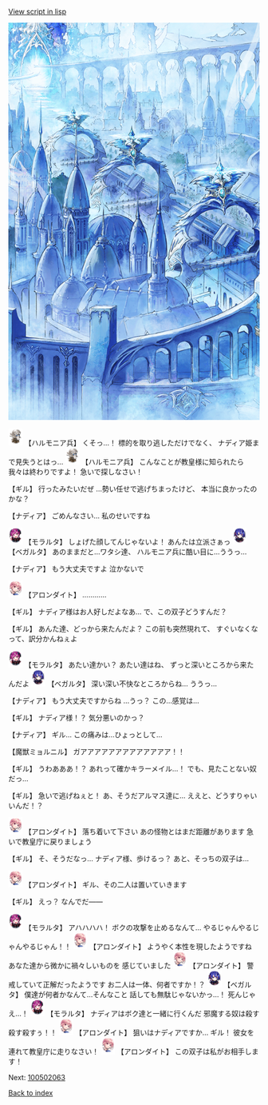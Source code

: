 [View script in lisp](../scripts/100502061.txt)

![400_angel_town_daytime.png](../images/backgrounds/400_angel_town_daytime.png)

<img src="../images/units/3810001.png" alt="3810001.png" height="34"/>
【ハルモニア兵】
くそっ…！
標的を取り逃しただけでなく、
ナディア姫まで見失うとはっ…

<img src="../images/units/3810001.png" alt="3810001.png" height="34"/>
【ハルモニア兵】
こんなことが教皇様に知られたら
我々は終わりですよ！
急いで探しなさい！

【ギル】
行ったみたいだぜ
…勢い任せで逃げちまったけど、
本当に良かったのかな？

【ナディア】
ごめんなさい…
私のせいですね

<img src="../images/units/3104011.png" alt="3104011.png" height="34"/>
【モラルタ】
しょげた顔してんじゃないよ！
あんたは立派さぁっ

<img src="../images/units/3104111.png" alt="3104111.png" height="34"/>
【ベガルタ】
あのままだと…ワタシ達、
ハルモニア兵に酷い目に…ううっ…

【ナディア】
もう大丈夫ですよ
泣かないで

<img src="../images/units/3100711.png" alt="3100711.png" height="34"/>
【アロンダイト】
…………

【ギル】
ナディア様はお人好しだよなあ…
で、この双子どうすんだ？

【ギル】
あんた達、どっから来たんだよ？
この前も突然現れて、
すぐいなくなって、訳分かんねぇよ

<img src="../images/units/3104011.png" alt="3104011.png" height="34"/>
【モラルタ】
あたい達かい？
あたい達はね、
ずっと深いところから来たんだよ

<img src="../images/units/3104111.png" alt="3104111.png" height="34"/>
【ベガルタ】
深い深い不快なところからね…
ううっ…

【ナディア】
もう大丈夫ですからね
…うっ？
この…感覚は…

【ギル】
ナディア様！？
気分悪いのかっ？

【ナディア】
ギル…
この痛みは…ひょっとして…

【魔獣ミョルニル】
ガアアアアアアアアアアアアア！！

【ギル】
うわあああ！？
あれって確かキラーメイル…！
でも、見たことない奴だっ…

【ギル】
急いで逃げねぇと！
あ、そうだアルマス達に…
ええと、どうすりゃいいんだ！？

<img src="../images/units/3100711.png" alt="3100711.png" height="34"/>
【アロンダイト】
落ち着いて下さい
あの怪物とはまだ距離があります
急いで教皇庁に戻りましょう

【ギル】
そ、そうだなっ…
ナディア様、歩けるっ？
あと、そっちの双子は…

<img src="../images/units/3100711.png" alt="3100711.png" height="34"/>
【アロンダイト】
ギル、その二人は置いていきます

【ギル】
えっ？
なんでだ――

<img src="../images/units/3104011.png" alt="3104011.png" height="34"/>
【モラルタ】
アハハハハ！
ボクの攻撃を止めるなんて…
やるじゃんやるじゃんやるじゃん！！

<img src="../images/units/3100711.png" alt="3100711.png" height="34"/>
【アロンダイト】
ようやく本性を現したようですね
あなた達から微かに禍々しいものを
感じていました

<img src="../images/units/3100711.png" alt="3100711.png" height="34"/>
【アロンダイト】
警戒していて正解だったようです
お二人は一体、何者ですか！？

<img src="../images/units/3104111.png" alt="3104111.png" height="34"/>
【ベガルタ】
僕達が何者かなんて…そんなこと
話しても無駄じゃないかっ…！
死んじゃえ…！

<img src="../images/units/3104011.png" alt="3104011.png" height="34"/>
【モラルタ】
ナディアはボク達と一緒に行くんだ
邪魔する奴は殺す殺す殺すぅ！！

<img src="../images/units/3100711.png" alt="3100711.png" height="34"/>
【アロンダイト】
狙いはナディアですか…
ギル！
彼女を連れて教皇庁に走りなさい！

<img src="../images/units/3100711.png" alt="3100711.png" height="34"/>
【アロンダイト】
この双子は私がお相手します！


Next: [100502063](100502063.md)

[Back to index](index.md)
